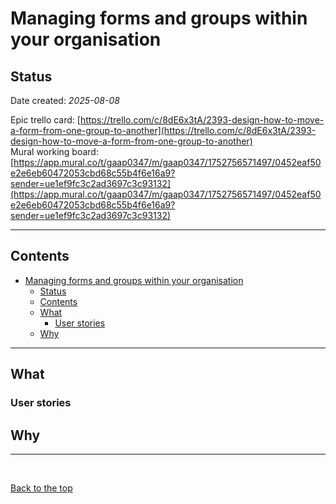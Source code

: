 # Managing forms and groups within your organisation 

## Status 

Date created: *2025-08-08* 

Epic trello card: [https://trello.com/c/8dE6x3tA/2393-design-how-to-move-a-form-from-one-group-to-another](https://trello.com/c/8dE6x3tA/2393-design-how-to-move-a-form-from-one-group-to-another)  
Mural working board: [https://app.mural.co/t/gaap0347/m/gaap0347/1752756571497/0452eaf50e2e6eb60472053cbd68c55b4f6e16a9?sender=ue1ef9fc3c2ad3697c3c93132](https://app.mural.co/t/gaap0347/m/gaap0347/1752756571497/0452eaf50e2e6eb60472053cbd68c55b4f6e16a9?sender=ue1ef9fc3c2ad3697c3c93132)
___

## Contents 

- [Managing forms and groups within your organisation](#managing-forms-and-groups-within-your-organisation)
  - [Status](#status)
  - [Contents](#contents)
  - [What](#what)
    - [User stories](#user-stories)
  - [Why](#why)
___

## What 

### User stories 

## Why 

___

<br> 

[Back to the top](#managing-forms-and-groups-within-your-organisation)
